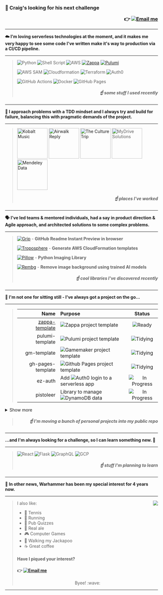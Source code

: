 ### 👋  Craig's looking for his next challenge <p align="right">:point_right: [![Email me][email]](mailto:craig.tubb.57@gmail.com "craig.tubb.57@gmail.com")</p>

---
__:cloud: I'm loving serverless technologies at the moment, and it makes me very happy to see some code I've written make it's way to production via a CI/CD pipeline.__

---

> ![Python][python] ![Shell Script][shell] ![AWS][aws] [![Zappa][zappa]](https://github.com/zappa/Zappa "Go to Github project") [![Pulumi][pulumi]](https://www.pulumi.com/ "Go to Website")
>
> ![AWS SAM][sam] ![Cloudformation][cloudformation] ![Terraform][terraform] ![Auth0][auth0]
>
> ![GitHub Actions][githubactions] ![Docker][docker] ![GitHub Pages][githubpages]
> ##### <p align="right">:point_up: some stuff I used recently</p>

---
__:pencil: I approach problems with a TDD mindset and I always try and build for failure, balancing this with pragmatic demands of the project.__

---

> <a href="https://www.kobaltmusic.com/"><img src="https://www.musicbusinessworldwide.com/files/2023/07/Kobalt-logo.jpg" width="100" alt="Kobalt Music"></a> <a href="https://airwalkreply.com/"><img src="https://airwalkreply.com/assets/Airwalk-Reply-Colour-Logo.svg" width="100" alt="Airwalk Reply"></a> <a href="https://theculturetrip.com/"><img src="https://theculturetrip.com/img/ct-full.svg" width="100" alt="The Culture Trip"></a> <img src="https://www.the-digital-insurer.com/wp-content/uploads/2019/04/MyDrive_Solutions_logo.png" width="100" alt="MyDrive Solutions"> <a href="https://data.mendeley.com/"><img src="https://scicrunch.org/upload/resource-images/15671.png" width="100" alt="Mendeley Data"></a>
> ##### <p align="right">:point_up: places I've worked</p>

---
__:speaking_head: I've led teams & mentored individuals, had a say in product direction & Agile approach, and architected solutions to some complex problems.__

---

> [![Grip][grip]](https://github.com/joeyespo/grip "Go to Github repo") - __GitHub Readme Instant Preview in browser__
>
> [![Troposphere][troposphere]](https://github.com/cloudtools/troposphere "Go to Github repo") - __Generate AWS CloudFormation templates__
>
> [![Pillow][pillow]](https://github.com/python-pillow/Pillow "Go to Github repo") - __Python Imaging Library__
>
> [![Rembg][rembg]](https://github.com/danielgatis/rembg "Go to Github repo") - __Remove image background using trained AI models__
> ##### <p align="right">:point_up: cool libraries I've discovered recently</p>

---
__:runner: I'm not one for sitting still - I've always got a project on the go...__

---

> | Name                                                            | Purpose                                         | Status
> | --------------------------------------------------------------: | :---------------------------------------------- | :----:
> | [zappa-template](https://github.com/craigtubb57/zappa-template) | ![Zappa][zappa] project template                | ![Ready][ready]
> | pulumi-template                                                 | ![Pulumi][pulumi] project template              | ![Tidying][tidying]
> | gm-template                                                     | ![Gamemaker][gamemaker] project template        | ![Tidying][tidying]
> | gh-pages-template                                               | ![Github Pages][githubpages] project template   | ![Tidying][tidying]
> | ez-auth                                                         | Add ![Auth0][auth0] login to a serverless app   | ![In Progress][inprogress]
> | pistoleer                                                       | Library to manage ![DynamoDB][dynamodb] data    | ![In Progress][inprogress]
<details>
  <summary>Show more</summary>

> | Name                                                            | Purpose                                         | Status
> | --------------------------------------------------------------: | :---------------------------------------------- | :----:
> | py-util                                                         | Utility functions for ![Python][python]         | ![In Progress][inprogress]
> | imengine                                                        | Process images in a variety of ways             | ![In Progress][inprogress]
> | cloudformation-example                                          | ![Cloudformation][cloudformation] example       | ![Todo][todo]
> | sam-example                                                     | ![AWS SAM][sam] example                         | ![Todo][todo]
> | troposphere-example                                             | ![Troposphere][troposphere] example             | ![Todo][todo]
> | terraform-example                                               | ![Terraform][terraform] example                 | ![Todo][todo]
> | flask-example                                                   | ![Flask][flask] example                         | ![Learn][learn]
> | react-example                                                   | ![React][react] example                         | ![Learn][learn]
> | graphql-example                                                 | ![GraphQL][graphql] example                     | ![Learn][learn]

</details>

>
> ##### <p align="right">:point_up: I'm moving a bunch of personal projects into my public repo</p>

---
__...and I'm always looking for a challenge, so I can learn something new. :brain:__

---

> ![React][react] ![Flask][flask] ![GraphQL][graphql] ![GCP][gcp]
> ##### <p align="right">:point_up: stuff I'm planning to learn</p>

---
__:newspaper: In other news, Warhammer has been my special interest for 4 years now.__

---

> <img align="right" src="https://media1.giphy.com/media/mYKZGGKpcOT59x65S9/giphy.gif" />
>
> I also like:
> * :tennis: Tennis
> * :running: Running
> * :page_with_curl: Pub Quizzes
> * :beer: Real ale
> * :video_game: Computer Games
> * :dog: Walking my Jackapoo
> * :coffee: Great coffee
>
> #### Have I piqued your interest?
>
> #### <p align="left">:point_right: [![Email me][email]](mailto:craig.tubb.57@gmail.com "craig.tubb.57@gmail.com")</p>
>
> <p align="middle">Byee! :wave:</p>

---

[email]: https://img.shields.io/badge/Email%20me-EA4335?style=for-the-badge&logo=gmail&logoColor=white

[python]: https://img.shields.io/badge/python-3670A0?style=for-the-badge&logo=python&logoColor=ffdd54 "Python"
[shell]: https://img.shields.io/badge/shell-%23121011.svg?style=for-the-badge&logo=gnu-bash&logoColor=white
[aws]: https://img.shields.io/badge/AWS-%23FF9900.svg?style=for-the-badge&logo=amazon-aws&logoColor=white
[zappa]: https://img.shields.io/badge/Zappa-red?style=for-the-badge
[pulumi]: https://img.shields.io/badge/Pulumi-8A3391?style=for-the-badge&logo=pulumi&logoColor=white

[sam]: https://img.shields.io/badge/AWS%20SAM-F89A02?style=for-the-badge
[cloudformation]: https://img.shields.io/badge/Cloudformation-789E3F?style=for-the-badge
[terraform]: https://img.shields.io/badge/terraform-844FBA?logo=terraform&logoColor=white&style=for-the-badge
[auth0]: https://img.shields.io/badge/auth0-EB5424?logo=auth0&logoColor=white&style=for-the-badge

[githubactions]: https://img.shields.io/badge/github%20actions-2671E5.svg?style=for-the-badge&logo=githubactions&logoColor=white
[docker]: https://img.shields.io/badge/docker-0db7ed.svg?style=for-the-badge&logo=docker&logoColor=white
[githubpages]: https://img.shields.io/badge/github%20pages-222222.svg?style=for-the-badge&logo=githubpages&logoColor=white

[grip]: https://img.shields.io/badge/Grip-2F7BBC?style=for-the-badge
[troposphere]: https://img.shields.io/badge/Troposphere-000000?style=for-the-badge
[pillow]: https://img.shields.io/badge/Pillow-E0B634?style=for-the-badge
[rembg]: https://img.shields.io/badge/Rembg-FCBFFB?style=for-the-badge

[react]: https://img.shields.io/badge/React-61DAFB?style=for-the-badge&logo=react&logoColor=black
[flask]: https://img.shields.io/badge/Flask-000000?style=for-the-badge&logo=flask&logoColor=white
[gcp]: https://img.shields.io/badge/Google%20Cloud%20Platform-4285F4?style=for-the-badge&logo=googlecloud&logoColor=white
[graphql]: https://img.shields.io/badge/GraphQL-E10098?style=for-the-badge&logo=graphql&logoColor=white

[gamemaker]: https://img.shields.io/badge/Gamemaker-000000?style=for-the-badge&logo=gamemaker&logoColor=white
[dynamodb]: https://img.shields.io/badge/DynamoDB-4053D6?style=for-the-badge&logo=amazondynamodb&logoColor=white

[ready]: https://img.shields.io/badge/Ready-197D54?style=for-the-badge
[tidying]: https://img.shields.io/badge/Tidying-F68512?style=for-the-badge
[inprogress]: https://img.shields.io/badge/In%20Progress-F5C417?style=for-the-badge
[todo]: https://img.shields.io/badge/Todo-356ADE?style=for-the-badge
[learn]: https://img.shields.io/badge/Learn-5B7282?style=for-the-badge
